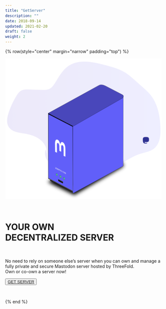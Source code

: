 ```yaml
---
title: "GetServer"
description: ""
date: 2018-09-14
updated: 2021-02-20
draft: false
weight: 2
---
```


<!-- section 1 HEADER -->

{% row(style="center" margin="narrow" padding="top") %}

![SERVER](IMG/GETSERVER.png#large)

<br>

# YOUR OWN <BR> DECENTRALIZED SERVER

<br>

No need to rely on someone else’s server
when you can own and manage
a fully private and secure Mastodon server hosted by ThreeFold.<br>
Own or co-own a server now!

<button>[GET SERVER](/)</button>

<br>

{% end %}